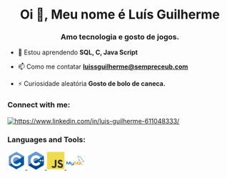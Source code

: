 <h1 align="center">Oi 👋, Meu nome é Luís Guilherme</h1>
<h3 align="center">Amo tecnologia e gosto de jogos.</h3>

- 🌱 Estou aprendendo **SQL, C, Java Script**

- 📫 Como me contatar **luissguilherme@sempreceub.com**

- ⚡ Curiosidade aleatória **Gosto de bolo de caneca.**

<h3 align="left">Connect with me:</h3>
<p align="left">
<a href="https://linkedin.com/in/https://www.linkedin.com/in/luis-guilherme-611048333/" target="blank"><img align="center" src="https://raw.githubusercontent.com/rahuldkjain/github-profile-readme-generator/master/src/images/icons/Social/linked-in-alt.svg" alt="https://www.linkedin.com/in/luis-guilherme-611048333/" height="30" width="40" /></a>
</p>

<h3 align="left">Languages and Tools:</h3>
<p align="left"> <a href="https://www.cprogramming.com/" target="_blank" rel="noreferrer"> <img src="https://raw.githubusercontent.com/devicons/devicon/master/icons/c/c-original.svg" alt="c" width="40" height="40"/> </a> <a href="https://www.w3schools.com/cpp/" target="_blank" rel="noreferrer"> <img src="https://raw.githubusercontent.com/devicons/devicon/master/icons/cplusplus/cplusplus-original.svg" alt="cplusplus" width="40" height="40"/> </a> <a href="https://developer.mozilla.org/en-US/docs/Web/JavaScript" target="_blank" rel="noreferrer"> <img src="https://raw.githubusercontent.com/devicons/devicon/master/icons/javascript/javascript-original.svg" alt="javascript" width="40" height="40"/> </a> <a href="https://www.mysql.com/" target="_blank" rel="noreferrer"> <img src="https://raw.githubusercontent.com/devicons/devicon/master/icons/mysql/mysql-original-wordmark.svg" alt="mysql" width="40" height="40"/> </a> </p>

<!---
LuissGuilherme/LuissGuilherme is a ✨ special ✨ repository because its `README.md` (this file) appears on your GitHub profile.
You can click the Preview link to take a look at your changes.
--->

